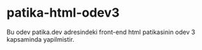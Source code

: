 # patika-html-odev3
Bu odev patika.dev adresindeki front-end html patikasinin odev 3 kapsaminda yapilmistir.
